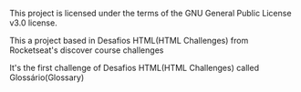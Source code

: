 This project is licensed under the terms of the GNU General Public License v3.0 license.

This a project based in Desafios HTML(HTML Challenges) from Rocketseat's discover course challenges 

It's the first challenge of Desafios HTML(HTML Challenges) called Glossário(Glossary)
